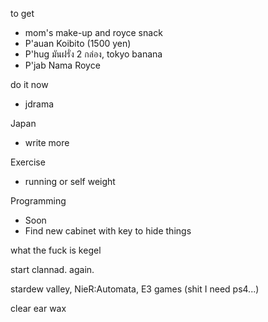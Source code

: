 to get
- mom's make-up and royce snack
- P'auan Koibito (1500 yen)
- P'hug มันฝรั่ง 2 กล่อง, tokyo banana 
- P'jab Nama Royce

do it now
- jdrama

Japan
- write more

Exercise
- running or self weight

Programming
- Soon
- Find new cabinet with key to hide things

what the fuck is kegel

start clannad. again.

stardew valley, 
NieR:Automata,
E3 games (shit I need ps4...)

clear ear wax
